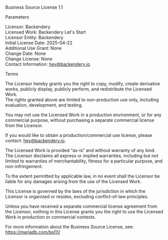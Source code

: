 Business Source License 1.1

Parameters

Licensor: Backendery  
Licensed Work: Backendery Let's Start  
Licensor Entity: Backendery  
Initial License Date: 2025-04-22  
Additional Use Grant: None  
Change Date: None  
Change License: None  
Contact Information: hey@backendery.io

Terms

The Licensor hereby grants you the right to copy, modify, create derivative works, publicly display, publicly perform, and redistribute the Licensed Work.  
The rights granted above are limited to non-production use only, including evaluation, development, and testing.

You may not use the Licensed Work in a production environment, or for any commercial purpose, without purchasing a separate commercial license from the Licensor.

If you would like to obtain a production/commercial use license, please contact: hey@backendery.io.

The Licensed Work is provided “as-is” and without warranty of any kind. The Licensor disclaims all express or implied warranties, including but not limited to warranties of merchantability, fitness for a particular purpose, and non-infringement.

To the extent permitted by applicable law, in no event shall the Licensor be liable for any damages arising from the use of the Licensed Work.

This License is governed by the laws of the jurisdiction in which the Licensor is organized or resides, excluding conflict-of-law principles.

Unless you have received a separate commercial license agreement from the Licensor, nothing in this License grants you the right to use the Licensed Work in production or commercial contexts.

For more information about the Business Source License, see: https://mariadb.com/bsl11/
